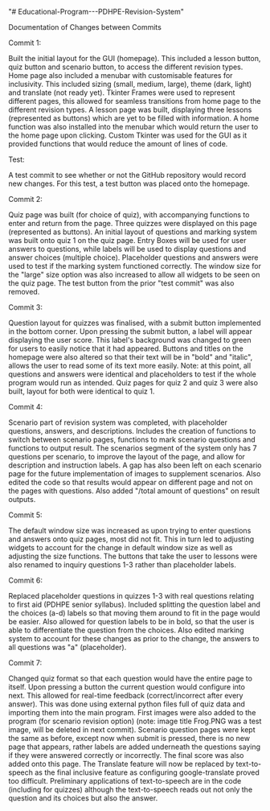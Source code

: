 "# Educational-Program---PDHPE-Revision-System" 

Documentation of Changes between Commits

Commit 1:

Built the initial layout for the GUI (homepage). This included a lesson button, quiz button and scenario button, to access the different revision types. Home page also included a menubar with customisable features for inclusivity. This included sizing (small, medium, large), theme (dark, light) and translate (not ready yet). Tkinter Frames were used to represent different pages, this allowed for seamless transitions from home page to the different revision types. A lesson page was built, displaying three lessons (represented as buttons) which are yet to be filled with information. A home function was also installed into the menubar which would return the user to the home page upon clicking. Custom Tkinter was used for the GUI as it provided functions that would reduce the amount of lines of code.

Test:

A test commit to see whether or not the GitHub repository would record new changes. For this test, a test button was placed onto the homepage. 

Commit 2: 

Quiz page was built (for choice of quiz), with accompanying functions to enter and return from the page. Three quizzes were displayed on this page (represented as buttons). An initial layout of questions and marking system was built onto quiz 1 on the quiz page. Entry Boxes will be used for user answers to questions, while labels will be used to display questions and answer choices (multiple choice). Placeholder questions and answers were used to test if the marking system functioned correctly. The window size for the "large" size option was also increased to allow all widgets to be seen on the quiz page. The test button from the prior "test commit" was also removed.

Commit 3:

Question layout for quizzes was finalised, with a submit button implemented in the bottom corner. Upon pressing the submit button, a label will appear displaying the user score. This label's background was changed to green for users to easily notice that it had appeared. Buttons and titles on the homepage were also altered so that their text will be in "bold" and "italic", allows the user to read some of its text more easily. Note: at this point, all questions and answers were identical and placeholders to test if the whole program would run as intended. Quiz pages for quiz 2 and quiz 3 were also built, layout for both were identical to quiz 1.

Commit 4:

Scenario part of revision system was completed, with placeholder questions, answers, and descriptions. Includes the creation of functions to switch between scenario pages, functions to mark scenario questions and functions to output result. The scenarios segment of the system only has 7 questions per scenario, to improve the layout of the page, and allow for description and instruction labels. A gap has also been left on each scenario page for the future implementation of images to supplement scenarios. Also edited the code so that results would appear on different page and not on the pages with questions. Also added "/total amount of questions" on result outputs.

Commit 5:

The default window size was increased as upon trying to enter questions and answers onto quiz pages, most did not fit. This in turn led to adjusting widgets to account for the change in default window size as well as adjusting the size functions. The buttons that take the user to lessons were also renamed to inquiry questions 1-3 rather than placeholder labels.

Commit 6:

Replaced placeholder questions in quizzes 1-3 with real questions relating to first aid (PDHPE senior syllabus). Included splitting the question label and the choices (a-d) labels so that moving them around to fit in the page would be easier. Also allowed for question labels to be in bold, so that the user is able to differentiate the question from the choices. Also edited marking system to account for these changes as prior to the change, the answers to all questions was "a" (placeholder).

Commit 7:

Changed quiz format so that each question would have the entire page to itself. Upon pressing a button the current question would configure into next. This allowed for real-time feedback (correct/incorrect after every answer). This was done using external python files full of quiz data and importing them into the main program. First images were also added to the program (for scenario revision option) (note: image title Frog.PNG was a test image, will be deleted in next commit). Scenario question pages were kept the same as before, except now when submit is pressed, there is no new page that appears, rather labels are added underneath the questions saying if they were answered correctly or incorrectly. The final score was also added onto this page. The Translate feature will now be replaced by text-to-speech as the final inclusive feature as configuring google-translate proved too difficult. Preliminary applications of text-to-speech are in the code (including for quizzes) although the text-to-speech reads out not only the question and its choices but also the answer.
